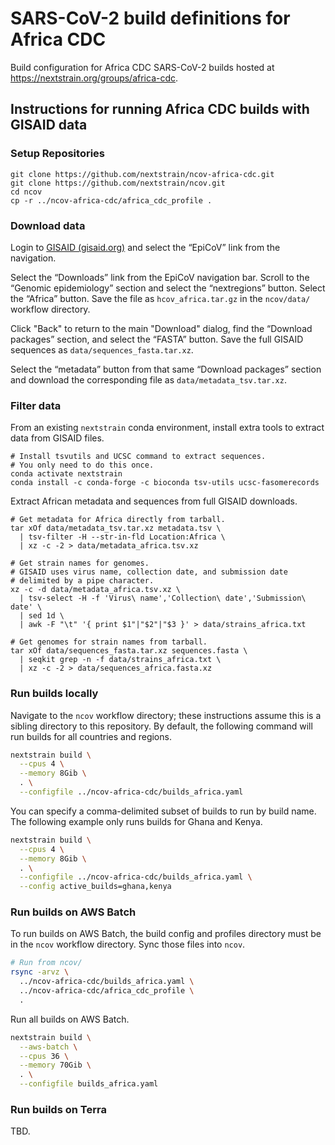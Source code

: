 # SARS-CoV-2 build definitions for Africa CDC

Build configuration for Africa CDC SARS-CoV-2 builds hosted at https://nextstrain.org/groups/africa-cdc.

## Instructions for running Africa CDC builds with GISAID data

### Setup Repositories

```
git clone https://github.com/nextstrain/ncov-africa-cdc.git
git clone https://github.com/nextstrain/ncov.git
cd ncov
cp -r ../ncov-africa-cdc/africa_cdc_profile .
```

### Download data

Login to [GISAID (gisaid.org)](https://www.gisaid.org/) and select the “EpiCoV” link from the navigation.

Select the “Downloads” link from the EpiCoV navigation bar. Scroll to the “Genomic epidemiology” section and select the “nextregions” button. Select the “Africa” button. Save the file as `hcov_africa.tar.gz` in the `ncov/data/` workflow directory.

Click "Back" to return to the main "Download" dialog, find the “Download packages” section, and select the “FASTA” button. Save the full GISAID sequences as `data/sequences_fasta.tar.xz`.

Select the “metadata” button from that same “Download packages” section and download the corresponding file as `data/metadata_tsv.tar.xz`.

### Filter data

From an existing `nextstrain` conda environment, install extra tools to extract data from GISAID files.

```
# Install tsvutils and UCSC command to extract sequences.
# You only need to do this once.
conda activate nextstrain
conda install -c conda-forge -c bioconda tsv-utils ucsc-fasomerecords
```

Extract African metadata and sequences from full GISAID downloads.

```
# Get metadata for Africa directly from tarball.
tar xOf data/metadata_tsv.tar.xz metadata.tsv \
  | tsv-filter -H --str-in-fld Location:Africa \
  | xz -c -2 > data/metadata_africa.tsv.xz

# Get strain names for genomes.
# GISAID uses virus name, collection date, and submission date
# delimited by a pipe character.
xz -c -d data/metadata_africa.tsv.xz \
  | tsv-select -H -f 'Virus\ name','Collection\ date','Submission\ date' \
  | sed 1d \
  | awk -F "\t" '{ print $1"|"$2"|"$3 }' > data/strains_africa.txt

# Get genomes for strain names from tarball.
tar xOf data/sequences_fasta.tar.xz sequences.fasta \
  | seqkit grep -n -f data/strains_africa.txt \
  | xz -c -2 > data/sequences_africa.fasta.xz
```

### Run builds locally

Navigate to the `ncov` workflow directory; these instructions assume this is a sibling directory to this repository.
By default, the following command will run builds for all countries and regions.

```bash
nextstrain build \
  --cpus 4 \
  --memory 8Gib \
  . \
  --configfile ../ncov-africa-cdc/builds_africa.yaml
```

You can specify a comma-delimited subset of builds to run by build name.
The following example only runs builds for Ghana and Kenya.

```bash
nextstrain build \
  --cpus 4 \
  --memory 8Gib \
  . \
  --configfile ../ncov-africa-cdc/builds_africa.yaml \
  --config active_builds=ghana,kenya
```

### Run builds on AWS Batch

To run builds on AWS Batch, the build config and profiles directory must be in the `ncov` workflow directory.
Sync those files into `ncov`.

```bash
# Run from ncov/
rsync -arvz \
  ../ncov-africa-cdc/builds_africa.yaml \
  ../ncov-africa-cdc/africa_cdc_profile \
  .
```

Run all builds on AWS Batch.

```bash
nextstrain build \
  --aws-batch \
  --cpus 36 \
  --memory 70Gib \
  . \
  --configfile builds_africa.yaml
```

### Run builds on Terra

TBD.
